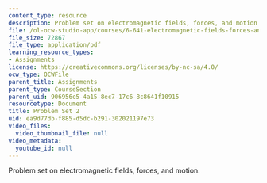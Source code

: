 ```yaml
---
content_type: resource
description: Problem set on electromagnetic fields, forces, and motion.
file: /ol-ocw-studio-app/courses/6-641-electromagnetic-fields-forces-and-motion-spring-2005/ea9d77dbf885d5dcb291302021197e73_ps2sp05.pdf
file_size: 72867
file_type: application/pdf
learning_resource_types:
- Assignments
license: https://creativecommons.org/licenses/by-nc-sa/4.0/
ocw_type: OCWFile
parent_title: Assignments
parent_type: CourseSection
parent_uid: 906956e5-4a15-8ec7-17c6-8c8641f10915
resourcetype: Document
title: Problem Set 2
uid: ea9d77db-f885-d5dc-b291-302021197e73
video_files:
  video_thumbnail_file: null
video_metadata:
  youtube_id: null
---
```

Problem set on electromagnetic fields, forces, and motion.